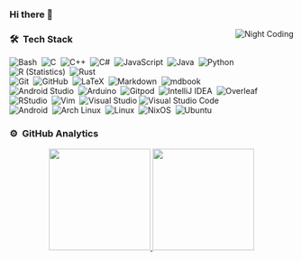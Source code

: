 ### Hi there 👋

<!--
**CompEng0001/CompEng0001** is a ✨ _special_ ✨ repository because its `README.md` (this file) appears on your GitHub profile.

Here are some ideas to get you started:

- 🔭 I’m currently working on ...
- 🌱 I’m currently learning ...
- 👯 I’m looking to collaborate on ...
- 🤔 I’m looking for help with ...
- 💬 Ask me about ...
- 📫 How to reach me: ...
- 😄 Pronouns: ...
- ⚡ Fun fact: ...
-->

<img alt="Night Coding" src="https://reactiongifs.me/cdn-cgi/imagedelivery/S36QsAbHn6yI9seDZ7V8aA/834cf73d-3eee-46c2-45af-4e1c12681900/w=380" align="right"/>

### 🛠 &nbsp;Tech Stack

![Bash](https://img.shields.io/badge/-gnubash-05122A?style=flat&logo=gnubash)&nbsp;
![C](https://img.shields.io/badge/-C-05122A?style=flat&logo=C&logoColor=A8B9CC)&nbsp;
![C++](https://img.shields.io/badge/-C++-05122A?style=flat&logo=C%2B%2B&logoColor=00599C)&nbsp;
![C#](https://img.shields.io/badge/-.NET-05122A?style=flat&logo=.NET&logoColor=00599C)&nbsp;
![JavaScript](https://img.shields.io/badge/-JavaScript-05122A?style=flat&logo=javascript)&nbsp;
![Java](https://img.shields.io/badge/-Java-05122A?style=flat&logo=Java&logoColor=FFA518)&nbsp;
![Python](https://img.shields.io/badge/-Python-05122A?style=flat&logo=python)&nbsp;
![R (Statistics)](https://img.shields.io/badge/-R-05122A?style=flat&logo=R&logoColor=276DC3)&nbsp;
![Rust](https://img.shields.io/badge/-rust-05122A?style=flat&logo=rust)\
![Git](https://img.shields.io/badge/-Git-05122A?style=flat&logo=git)&nbsp;
![GitHub](https://img.shields.io/badge/-GitHub-05122A?style=flat&logo=github)&nbsp;
![LaTeX](https://img.shields.io/badge/-latex-05122A?style=flat&logo=latex)&nbsp;
![Markdown](https://img.shields.io/badge/-Markdown-05122A?style=flat&logo=markdown)&nbsp;
![mdbook](https://img.shields.io/badge/-mdbook-05122A?style=flat&logo=mdbook)\
![Android Studio](https://img.shields.io/badge/-androidstudio-05122A?style=flat&logo=androidstudio)&nbsp;
![Arduino](https://img.shields.io/badge/-arduino-05122A?style=flat&logo=arduino)&nbsp;
![Gitpod](https://img.shields.io/badge/-gitpod-05122A?style=flat&logo=gitpod)&nbsp;
![IntelliJ IDEA](https://img.shields.io/badge/-intellijidea-05122A?style=flat&logo=intellijidea)&nbsp;
![Overleaf](https://img.shields.io/badge/-overleaf-05122A?style=flat&logo=overleaf)&nbsp;
![RStudio](https://img.shields.io/badge/-RStudio-05122A?style=flat&logo=rstudio)&nbsp;
![Vim](https://img.shields.io/badge/-vim-05122A?style=flat&logo=vim)&nbsp;
![Visual Studio](https://img.shields.io/badge/-Visual%20Studio-05122A?style=flat&logo=visual-studio&logoColor=5D3FD3)
![Visual Studio Code](https://img.shields.io/badge/-Visual%20Studio%20Code-05122A?style=flat&logo=visual-studio-code&logoColor=007ACC)\
![Android](https://img.shields.io/badge/-android-05122A?style=flat&logo=android)&nbsp;
![Arch Linux](https://img.shields.io/badge/-archlinux-05122A?style=flat&logo=archlinux)&nbsp;
![Linux](https://img.shields.io/badge/-linux-05122A?style=flat&logo=linux)&nbsp;
![NixOS](https://img.shields.io/badge/-nixos-05122A?style=flat&logo=nixos)&nbsp;
![Ubuntu](https://img.shields.io/badge/-ubuntu-05122A?style=flat&logo=ubuntu)&nbsp;


<!--https://github.com/simple-icons/simple-icons/blob/develop/slugs.md-->

### ⚙️ &nbsp;GitHub Analytics

<p align="center">
<a href="https://github.com/AVS1508">
  <img height="180em" src="https://github-readme-stats-eight-theta.vercel.app/api?username=CompEng0001&show_icons=true&theme=material-palenight&include_all_commits=true&count_private=true"/>
  <img height="180em" src="https://github-readme-stats-eight-theta.vercel.app/api/top-langs/?username=CompEng0001&layout=compact&langs_count=8&theme=material-palenight"/>
</a>
</p>

